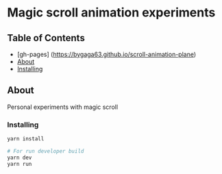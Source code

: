 # Magic scroll animation experiments

## Table of Contents
+ [gh-pages] (https://bygaga63.github.io/scroll-animation-plane)
+ [About](#about)
+ [Installing](#installing)

## About <a name = "about"></a>

Personal experiments with magic scroll

### Installing

```bash
yarn install

# For run developer build
yarn dev
yarn run
